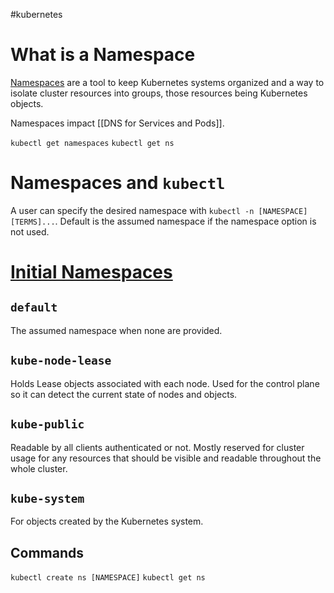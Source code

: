 #kubernetes 

# What is a Namespace

[Namespaces](https://kubernetes.io/docs/concepts/overview/working-with-objects/namespaces/) are a tool to keep Kubernetes systems organized and a way to isolate cluster resources into groups, those resources being Kubernetes objects. 

Namespaces impact [[DNS for Services and Pods]]. 

`kubectl get namespaces`
`kubectl get ns`

# Namespaces and `kubectl`

A user can specify the desired namespace with `kubectl -n [NAMESPACE] [TERMS]...`. Default is the assumed namespace if the namespace option is not used.

# [Initial Namespaces](https://kubernetes.io/docs/concepts/overview/working-with-objects/namespaces/#initial-namespaces)

## `default`

The assumed namespace when none are provided.

## `kube-node-lease`

Holds Lease objects associated with each node. Used for the control plane so it can detect the current state of nodes and objects.

## `kube-public`

Readable by all clients authenticated or not. Mostly reserved for cluster usage for any resources that should be visible and readable throughout the whole cluster.

## `kube-system`

For objects created by the Kubernetes system.

## Commands

`kubectl create ns [NAMESPACE]`
`kubectl get ns`